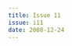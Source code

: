```yaml
---
title: Issue 11
issue: i11
date: 2008-12-24
---
```


<!-- Leave blank, list of items automatically generated by code. -->